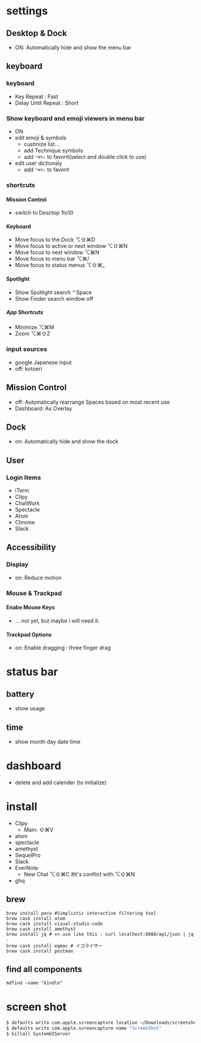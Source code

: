 # settings
## Desktop & Dock
- ON: Automatically hide and show the menu bar
## keyboard
### keyboard
- Key Repeat : Fast
- Delay Until Repeat : Short
### Show keyboard and emoji viewers in menu bar
- ON
- edit emoji & symbols
  - custmize list...
  - add Technique symbols
  - add `⌃⌘⌥⇧` to favorit(select and double click to use)
- edit user dictionaly
  - add `⌃⌘⌥⇧` to favorit
### shortcuts
#### Mission Control
- switch to Desctop 1to10
#### Keyboard
- Move focus to the Dock ⌥⇧⌘D
- Move focus to active or next window ⌥⇧⌘N
- Move focus to next window ⌥⌘N
- Move focus to menu bar ⌥⌘/
- Move focus to status menus ⌥⇧⌘_

#### Spotlight
- Show Spotlight search ⌃Space
- Show Finder search window off
##### App Shortcuts
- Minimize ⌥⌘M
- Zoom ⌥⌘⇧Z
### input sources
- google Japanese input
- off: kotoeri
## Mission Control
- off: Automatically rearrange Spaces based on most recent use
- Dashboard: As Overlay
## Dock
- on: Automatically hide and show the dock
## User
### Login Items
- iTerm
- Clipy
- ChatWork
- Spectacle
- Atom
- Chrome
- Slack
## Accessibility
### Display
- on: Reduce motion
### Mouse & Trackpad
#### Enabe Mouse Keys
- ... not yet, but maybe i will need it.
#### Trackpad Options
- on: Enable dragging : three finger drag

# status bar
## battery
- show usage
## time
- show month day date time

# dashboard
- delete and add calender (to initialize)

# install
- Clipy
  - Main: ⇧⌘V
- atom
- spectacle
- amethyst
- SequelPro
- Slack
- EverNote
  - New Chat ⌥⇧⌘C  #it's conflict with ⌥⇧⌘N
- ghq

## brew
```
brew install peco #Simplistic interactive filtering tool
brew cask install atom
brew cask install visual-studio-code
brew cask install amethyst
brew install jq # => use like this : curl localhost:8080/api/json | jq .
brew cask install eqmac # イコライザー
brew cask install postman
```

## find all components
```
mdfind -name "kindle"
```

# screen shot
```sh
$ defaults write com.apple.screencapture location ~/Downloads/screenshot/
$ defaults write com.apple.screencapture name "ScreenShot"
$ killall SystemUIServer
```
